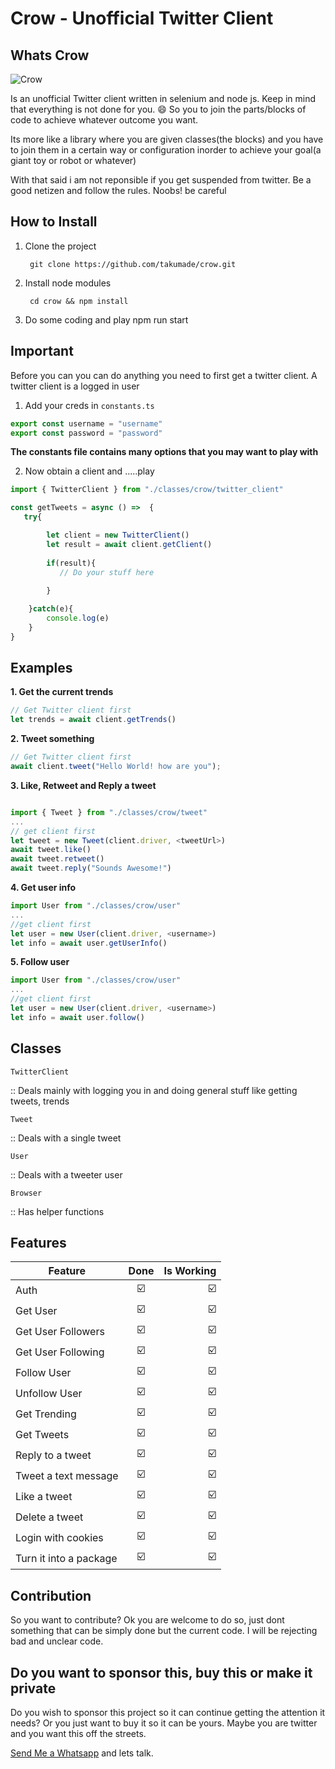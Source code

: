 # Crow - Unofficial Twitter Client
## Whats Crow

![Crow](./images/usecase.jpg)

Is an unofficial Twitter client written in selenium and node js. Keep in mind that everything is not done for you. 😄 So you to join the parts/blocks of code to achieve whatever outcome you want. 

Its more like a library where you are given classes(the blocks) and you have to join them in a certain way or configuration inorder to achieve your goal(a giant toy or robot or whatever) 

With that said i am not reponsible if you get suspended from twitter. Be a good netizen and follow the rules. Noobs! be careful

## How to Install
1. Clone the project

        git clone https://github.com/takumade/crow.git

2. Install node modules

        cd crow && npm install

3. Do some coding and play
        npm run start

## Important

Before you can you can do anything you need to first get a twitter client. A twitter client is a logged in user

1. Add your creds in `constants.ts`
```js
export const username = "username"
export const password = "password"
```

**The constants file contains many options that you may want to play with**

2. Now obtain a client and .....play

```js
import { TwitterClient } from "./classes/crow/twitter_client"

const getTweets = async () =>  {
   try{

        let client = new TwitterClient()
        let result = await client.getClient()
        
        if(result){
           // Do your stuff here
           
        }

    }catch(e){
        console.log(e)
    }
}
```



## Examples

**1. Get the current trends**

```js
// Get Twitter client first
let trends = await client.getTrends()        
```

**2. Tweet something**
```js
// Get Twitter client first
await client.tweet("Hello World! how are you");
```

**3. Like, Retweet and Reply a tweet**
```js

import { Tweet } from "./classes/crow/tweet"
...
// get client first 
let tweet = new Tweet(client.driver, <tweetUrl>)
await tweet.like()
await tweet.retweet()
await tweet.reply("Sounds Awesome!")
```

**4. Get user info**

```js
import User from "./classes/crow/user"
...
//get client first
let user = new User(client.driver, <username>)
let info = await user.getUserInfo()
```

**5. Follow user**

```js
import User from "./classes/crow/user"
...
//get client first
let user = new User(client.driver, <username>)
let info = await user.follow()
```

## Classes

`TwitterClient`

:: Deals mainly with logging you in and doing general stuff like getting tweets, trends

`Tweet`

:: Deals with a single tweet

`User`

:: Deals with a tweeter user


`Browser`

:: Has helper functions 


## Features

| Feature   |     Done      |  Is Working |
|----------|:-------------:|------:|
| Auth |  :ballot_box_with_check:| :ballot_box_with_check: |
| Get User |    :ballot_box_with_check:   |   :ballot_box_with_check: |
| Get User Followers |    :ballot_box_with_check:   |   :ballot_box_with_check: |
| Get User Following |    :ballot_box_with_check:   |   :ballot_box_with_check: |
| Follow User |    :ballot_box_with_check:   |   :ballot_box_with_check: |
| Unfollow User |    :ballot_box_with_check:  |   :ballot_box_with_check:|
| Get Trending |   :ballot_box_with_check:  |   :ballot_box_with_check: |
| Get Tweets |    :ballot_box_with_check:   |   :ballot_box_with_check: |
| Reply to a tweet |    :ballot_box_with_check:   |   :ballot_box_with_check: |
| Tweet a text message |    :ballot_box_with_check:   |   :ballot_box_with_check: |
| Like a tweet |    :ballot_box_with_check:  |   :ballot_box_with_check: |
| Delete a tweet |    :ballot_box_with_check:   |   :ballot_box_with_check: |
| Login with cookies |    :ballot_box_with_check:  |   :ballot_box_with_check: |
| Turn it into a package |    :ballot_box_with_check:   |   :ballot_box_with_check: |


## Contribution

So you want to contribute? Ok you are welcome to do so, just dont something that can be simply done but the current code. I will be rejecting bad and unclear code.


## Do you want to sponsor this, buy this or make it private

Do you wish to sponsor this project so it can continue getting the attention it needs?  Or you just want to buy it so it can be yours. Maybe you are twitter and you want this off the streets.

[Send Me a Whatsapp](https://wa.me/263778548832)  and lets talk. 

